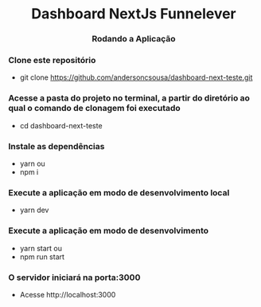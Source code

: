 <h1 align="center">Dashboard NextJs Funnelever</h1>

<h3 align="center"> Rodando a Aplicação</h3>

 ### Clone este repositório
 - git clone https://github.com/andersoncsousa/dashboard-next-teste.git
 ### Acesse a pasta do projeto no terminal, a partir do diretório ao qual o comando de clonagem foi executado
 - cd dashboard-next-teste

### Instale as dependências
 - yarn ou
 - npm i

### Execute a aplicação em modo de desenvolvimento local
- yarn dev 

### Execute a aplicação em modo de desenvolvimento
- yarn start ou
- npm run start

### O servidor iniciará na porta:3000
- Acesse http://localhost:3000